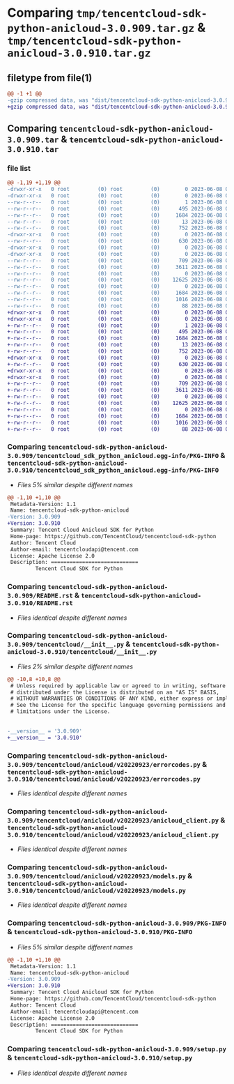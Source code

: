 # Comparing `tmp/tencentcloud-sdk-python-anicloud-3.0.909.tar.gz` & `tmp/tencentcloud-sdk-python-anicloud-3.0.910.tar.gz`

## filetype from file(1)

```diff
@@ -1 +1 @@
-gzip compressed data, was "dist/tencentcloud-sdk-python-anicloud-3.0.909.tar", last modified: Thu Jun  8 00:16:32 2023, max compression
+gzip compressed data, was "dist/tencentcloud-sdk-python-anicloud-3.0.910.tar", last modified: Thu Jun  8 09:01:39 2023, max compression
```

## Comparing `tencentcloud-sdk-python-anicloud-3.0.909.tar` & `tencentcloud-sdk-python-anicloud-3.0.910.tar`

### file list

```diff
@@ -1,19 +1,19 @@
-drwxr-xr-x   0 root         (0) root         (0)        0 2023-06-08 00:16:32.000000 tencentcloud-sdk-python-anicloud-3.0.909/
-drwxr-xr-x   0 root         (0) root         (0)        0 2023-06-08 00:16:32.000000 tencentcloud-sdk-python-anicloud-3.0.909/tencentcloud_sdk_python_anicloud.egg-info/
--rw-r--r--   0 root         (0) root         (0)        1 2023-06-08 00:16:32.000000 tencentcloud-sdk-python-anicloud-3.0.909/tencentcloud_sdk_python_anicloud.egg-info/dependency_links.txt
--rw-r--r--   0 root         (0) root         (0)      495 2023-06-08 00:16:32.000000 tencentcloud-sdk-python-anicloud-3.0.909/tencentcloud_sdk_python_anicloud.egg-info/SOURCES.txt
--rw-r--r--   0 root         (0) root         (0)     1684 2023-06-08 00:16:32.000000 tencentcloud-sdk-python-anicloud-3.0.909/tencentcloud_sdk_python_anicloud.egg-info/PKG-INFO
--rw-r--r--   0 root         (0) root         (0)       13 2023-06-08 00:16:32.000000 tencentcloud-sdk-python-anicloud-3.0.909/tencentcloud_sdk_python_anicloud.egg-info/top_level.txt
--rw-r--r--   0 root         (0) root         (0)      752 2023-06-08 00:16:32.000000 tencentcloud-sdk-python-anicloud-3.0.909/README.rst
-drwxr-xr-x   0 root         (0) root         (0)        0 2023-06-08 00:16:32.000000 tencentcloud-sdk-python-anicloud-3.0.909/tencentcloud/
--rw-r--r--   0 root         (0) root         (0)      630 2023-06-08 00:16:32.000000 tencentcloud-sdk-python-anicloud-3.0.909/tencentcloud/__init__.py
-drwxr-xr-x   0 root         (0) root         (0)        0 2023-06-08 00:16:32.000000 tencentcloud-sdk-python-anicloud-3.0.909/tencentcloud/anicloud/
-drwxr-xr-x   0 root         (0) root         (0)        0 2023-06-08 00:16:32.000000 tencentcloud-sdk-python-anicloud-3.0.909/tencentcloud/anicloud/v20220923/
--rw-r--r--   0 root         (0) root         (0)      709 2023-06-08 00:16:32.000000 tencentcloud-sdk-python-anicloud-3.0.909/tencentcloud/anicloud/v20220923/errorcodes.py
--rw-r--r--   0 root         (0) root         (0)     3611 2023-06-08 00:16:32.000000 tencentcloud-sdk-python-anicloud-3.0.909/tencentcloud/anicloud/v20220923/anicloud_client.py
--rw-r--r--   0 root         (0) root         (0)        0 2023-06-08 00:16:32.000000 tencentcloud-sdk-python-anicloud-3.0.909/tencentcloud/anicloud/v20220923/__init__.py
--rw-r--r--   0 root         (0) root         (0)    12625 2023-06-08 00:16:32.000000 tencentcloud-sdk-python-anicloud-3.0.909/tencentcloud/anicloud/v20220923/models.py
--rw-r--r--   0 root         (0) root         (0)        0 2023-06-08 00:16:32.000000 tencentcloud-sdk-python-anicloud-3.0.909/tencentcloud/anicloud/__init__.py
--rw-r--r--   0 root         (0) root         (0)     1684 2023-06-08 00:16:32.000000 tencentcloud-sdk-python-anicloud-3.0.909/PKG-INFO
--rw-r--r--   0 root         (0) root         (0)     1016 2023-06-08 00:16:32.000000 tencentcloud-sdk-python-anicloud-3.0.909/setup.py
--rw-r--r--   0 root         (0) root         (0)       88 2023-06-08 00:16:32.000000 tencentcloud-sdk-python-anicloud-3.0.909/setup.cfg
+drwxr-xr-x   0 root         (0) root         (0)        0 2023-06-08 09:01:39.000000 tencentcloud-sdk-python-anicloud-3.0.910/
+drwxr-xr-x   0 root         (0) root         (0)        0 2023-06-08 09:01:39.000000 tencentcloud-sdk-python-anicloud-3.0.910/tencentcloud_sdk_python_anicloud.egg-info/
+-rw-r--r--   0 root         (0) root         (0)        1 2023-06-08 09:01:39.000000 tencentcloud-sdk-python-anicloud-3.0.910/tencentcloud_sdk_python_anicloud.egg-info/dependency_links.txt
+-rw-r--r--   0 root         (0) root         (0)      495 2023-06-08 09:01:39.000000 tencentcloud-sdk-python-anicloud-3.0.910/tencentcloud_sdk_python_anicloud.egg-info/SOURCES.txt
+-rw-r--r--   0 root         (0) root         (0)     1684 2023-06-08 09:01:39.000000 tencentcloud-sdk-python-anicloud-3.0.910/tencentcloud_sdk_python_anicloud.egg-info/PKG-INFO
+-rw-r--r--   0 root         (0) root         (0)       13 2023-06-08 09:01:39.000000 tencentcloud-sdk-python-anicloud-3.0.910/tencentcloud_sdk_python_anicloud.egg-info/top_level.txt
+-rw-r--r--   0 root         (0) root         (0)      752 2023-06-08 09:01:39.000000 tencentcloud-sdk-python-anicloud-3.0.910/README.rst
+drwxr-xr-x   0 root         (0) root         (0)        0 2023-06-08 09:01:39.000000 tencentcloud-sdk-python-anicloud-3.0.910/tencentcloud/
+-rw-r--r--   0 root         (0) root         (0)      630 2023-06-08 09:01:39.000000 tencentcloud-sdk-python-anicloud-3.0.910/tencentcloud/__init__.py
+drwxr-xr-x   0 root         (0) root         (0)        0 2023-06-08 09:01:39.000000 tencentcloud-sdk-python-anicloud-3.0.910/tencentcloud/anicloud/
+drwxr-xr-x   0 root         (0) root         (0)        0 2023-06-08 09:01:39.000000 tencentcloud-sdk-python-anicloud-3.0.910/tencentcloud/anicloud/v20220923/
+-rw-r--r--   0 root         (0) root         (0)      709 2023-06-08 09:01:39.000000 tencentcloud-sdk-python-anicloud-3.0.910/tencentcloud/anicloud/v20220923/errorcodes.py
+-rw-r--r--   0 root         (0) root         (0)     3611 2023-06-08 09:01:39.000000 tencentcloud-sdk-python-anicloud-3.0.910/tencentcloud/anicloud/v20220923/anicloud_client.py
+-rw-r--r--   0 root         (0) root         (0)        0 2023-06-08 09:01:39.000000 tencentcloud-sdk-python-anicloud-3.0.910/tencentcloud/anicloud/v20220923/__init__.py
+-rw-r--r--   0 root         (0) root         (0)    12625 2023-06-08 09:01:39.000000 tencentcloud-sdk-python-anicloud-3.0.910/tencentcloud/anicloud/v20220923/models.py
+-rw-r--r--   0 root         (0) root         (0)        0 2023-06-08 09:01:39.000000 tencentcloud-sdk-python-anicloud-3.0.910/tencentcloud/anicloud/__init__.py
+-rw-r--r--   0 root         (0) root         (0)     1684 2023-06-08 09:01:39.000000 tencentcloud-sdk-python-anicloud-3.0.910/PKG-INFO
+-rw-r--r--   0 root         (0) root         (0)     1016 2023-06-08 09:01:39.000000 tencentcloud-sdk-python-anicloud-3.0.910/setup.py
+-rw-r--r--   0 root         (0) root         (0)       88 2023-06-08 09:01:39.000000 tencentcloud-sdk-python-anicloud-3.0.910/setup.cfg
```

### Comparing `tencentcloud-sdk-python-anicloud-3.0.909/tencentcloud_sdk_python_anicloud.egg-info/PKG-INFO` & `tencentcloud-sdk-python-anicloud-3.0.910/tencentcloud_sdk_python_anicloud.egg-info/PKG-INFO`

 * *Files 5% similar despite different names*

```diff
@@ -1,10 +1,10 @@
 Metadata-Version: 1.1
 Name: tencentcloud-sdk-python-anicloud
-Version: 3.0.909
+Version: 3.0.910
 Summary: Tencent Cloud Anicloud SDK for Python
 Home-page: https://github.com/TencentCloud/tencentcloud-sdk-python
 Author: Tencent Cloud
 Author-email: tencentcloudapi@tencent.com
 License: Apache License 2.0
 Description: ============================
         Tencent Cloud SDK for Python
```

### Comparing `tencentcloud-sdk-python-anicloud-3.0.909/README.rst` & `tencentcloud-sdk-python-anicloud-3.0.910/README.rst`

 * *Files identical despite different names*

### Comparing `tencentcloud-sdk-python-anicloud-3.0.909/tencentcloud/__init__.py` & `tencentcloud-sdk-python-anicloud-3.0.910/tencentcloud/__init__.py`

 * *Files 2% similar despite different names*

```diff
@@ -10,8 +10,8 @@
 # Unless required by applicable law or agreed to in writing, software
 # distributed under the License is distributed on an "AS IS" BASIS,
 # WITHOUT WARRANTIES OR CONDITIONS OF ANY KIND, either express or implied.
 # See the License for the specific language governing permissions and
 # limitations under the License.
 
 
-__version__ = '3.0.909'
+__version__ = '3.0.910'
```

### Comparing `tencentcloud-sdk-python-anicloud-3.0.909/tencentcloud/anicloud/v20220923/errorcodes.py` & `tencentcloud-sdk-python-anicloud-3.0.910/tencentcloud/anicloud/v20220923/errorcodes.py`

 * *Files identical despite different names*

### Comparing `tencentcloud-sdk-python-anicloud-3.0.909/tencentcloud/anicloud/v20220923/anicloud_client.py` & `tencentcloud-sdk-python-anicloud-3.0.910/tencentcloud/anicloud/v20220923/anicloud_client.py`

 * *Files identical despite different names*

### Comparing `tencentcloud-sdk-python-anicloud-3.0.909/tencentcloud/anicloud/v20220923/models.py` & `tencentcloud-sdk-python-anicloud-3.0.910/tencentcloud/anicloud/v20220923/models.py`

 * *Files identical despite different names*

### Comparing `tencentcloud-sdk-python-anicloud-3.0.909/PKG-INFO` & `tencentcloud-sdk-python-anicloud-3.0.910/PKG-INFO`

 * *Files 5% similar despite different names*

```diff
@@ -1,10 +1,10 @@
 Metadata-Version: 1.1
 Name: tencentcloud-sdk-python-anicloud
-Version: 3.0.909
+Version: 3.0.910
 Summary: Tencent Cloud Anicloud SDK for Python
 Home-page: https://github.com/TencentCloud/tencentcloud-sdk-python
 Author: Tencent Cloud
 Author-email: tencentcloudapi@tencent.com
 License: Apache License 2.0
 Description: ============================
         Tencent Cloud SDK for Python
```

### Comparing `tencentcloud-sdk-python-anicloud-3.0.909/setup.py` & `tencentcloud-sdk-python-anicloud-3.0.910/setup.py`

 * *Files identical despite different names*

